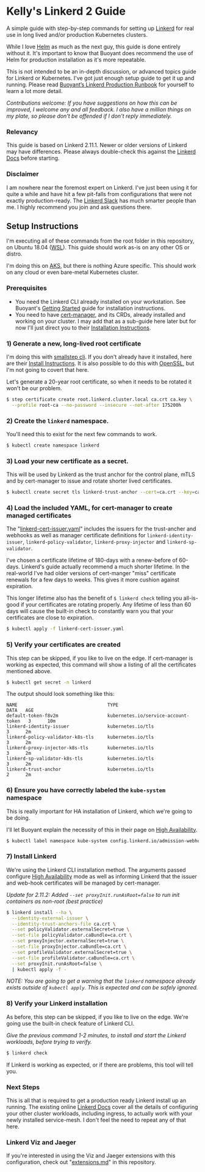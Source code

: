 # Kelly's Linkerd 2 Guide
A simple guide with step-by-step commands for setting up [Linkerd](https://linkerd.io) for real use in long lived and/or production Kubernetes clusters.  

While I love [Helm](https://helm.sh/) as much as the next guy, this guide is done entirely without it.  It's important to know that Buoyant does recommend the use of Helm for production installation as it's more repeatable.

This is not intended to be an in-depth discussion, or advanced topics guide for Linkerd or Kubernetes.  I've got just enough setup guide to get it up and running. Please read [Buoyant’s Linkerd Production Runbook](https://buoyant.io/linkerd-runbook/) for yourself to learn a lot more detail.

*Contributions welcome: If you have suggestions on how this can be improved, I welcome any and all feedback.  I also have a million things on my plate, so please don't be offended if I don't reply immediately.*

### Relevancy
This guide is based on Linkerd 2.11.1. Newer or older versions of Linkerd may have differences.  Please always double-check this against the [Linkerd Docs](https://linkerd.io/docs/) before starting.

### Disclaimer
I am nowhere near the foremost expert on Linkerd.  I've just been using it for quite a while and have hit a few pit-falls from configurations that were not exactly production-ready.  The [Linkerd Slack](http://slack.linkerd.io/?_gl=1*1gvbgbs*_ga*ODEyOTQyMDgwLjE2MzQyNTc0NjI.*_ga_TV358ZPK6D*MTY0NDQyMTUwNS43LjAuMTY0NDQyMTUwNS4w#_ga=2.153716476.550972073.1644365071-812942080.1634257462) has much smarter people than me.  I highly recommend you join and ask questions there. 
 

## Setup Instructions
I'm executing all of these commands from the root folder in this repository, on Ubuntu 18.04 ([WSL](https://docs.microsoft.com/en-us/windows/wsl/)). This guide should work as-is on any other OS or distro.

I'm doing this on [AKS](https://azure.microsoft.com/en-us/services/kubernetes-service/), but there is nothing  Azure specific.  This should work on any cloud or even bare-metal Kubernetes cluster.

### Prerequisites
* You need the Linkerd CLI already installed on your workstation.  See Buoyant's [Getting Started](https://linkerd.io/2.11/getting-started/#step-1-install-the-cli) guide for installation instructions.
* You need to have [cert-manager](https://cert-manager.io/), and its CRDs, already installed and working on your cluster.  I may add that as a sub-guide here later but for now I'll just direct you to their [Installation Instructions](https://cert-manager.io/docs/installation/).

### 1) Generate a new, long-lived root certificate
I'm doing this with [smallstep cli](https://smallstep.com/).  If you don't already have it installed, here are their [Install Instructions](https://smallstep.com/docs/step-cli/installation). It is also possible to do this with [OpenSSL](https://www.openssl.org/), but I'm not going to covert that here.
 
Let's generate a 20-year root certificate, so when it needs to be rotated it won't be our problem. 

```bash
$ step certificate create root.linkerd.cluster.local ca.crt ca.key \
  --profile root-ca --no-password --insecure --not-after 175200h
```

### 2) Create the `linkerd` namespace.
You'll need this to exist for the next few commands to work.

```bash
$ kubectl create namespace linkerd
```

### 3) Load your new certificate as a secret.
This will be used by Linkerd as the trust anchor for the control plane, mTLS and by cert-manager to issue and rotate shorter lived certificates.

```bash
$ kubectl create secret tls linkerd-trust-anchor --cert=ca.crt --key=ca.key --namespace=linkerd
```

### 4) Load the included YAML, for cert-manager to create managed certificates
The "[linkerd-cert-issuer.yaml](linkerd-cert-issuer.yaml)" includes the issuers for the trust-ancher and webhooks as well as manager certificate definitions for `linkerd-identity-issuer`, `linkerd-policy-validator`, `linkerd-proxy-injector` and `linkerd-sp-validator`.

I've chosen a certificate lifetime of 180-days with a renew-before of 60-days.  Linkerd's guide actually recommend a much shorter lifetime.  In the real-world I've had older versions of cert-manger "miss" certificate renewals for a few days to weeks.  This gives it more cushion against expiration.  

This longer lifetime also has the benefit of `$ linkerd check` telling you all-is-good if your certificates are rotating properly. Any lifetime of less than 60 days will cause the built-in check to constantly warn you that your certificates are close to expiration.

```bash
$ kubectl apply -f linkerd-cert-issuer.yaml
```

### 5) Verify your certificates are created
This step can be skipped, if you like to live on the edge.  If cert-manager is working as expected, this command will show a listing of all the certificates mentioned above.

```bash
$ kubectl get secret -n linkerd
```

The output should look something like this:

```
NAME                                 TYPE                                  DATA   AGE
default-token-f8v2m                  kubernetes.io/service-account-token   3      10m
linkerd-identity-issuer              kubernetes.io/tls                     3      2m
linkerd-policy-validator-k8s-tls     kubernetes.io/tls                     3      2m
linkerd-proxy-injector-k8s-tls       kubernetes.io/tls                     3      2m
linkerd-sp-validator-k8s-tls         kubernetes.io/tls                     3      2m
linkerd-trust-anchor                 kubernetes.io/tls                     2      2m
```

### 6) Ensure you have correctly labeled the `kube-system` namespace

This is really important for HA installation of Linkerd, which we're going to be doing. 

I'll let Buoyant explain the necessity of this in their page on [High Availability](https://linkerd.io/2.11/features/ha/#exclude-the-kube-system-namespace).

```bash
$ kubectl label namespace kube-system config.linkerd.io/admission-webhooks=disabled
```

### 7) Install Linkerd

We're using the Linkerd CLI installation method.  The arguments passed configure [High Availability](https://linkerd.io/2.11/features/ha/#exclude-the-kube-system-namespace) mode as well as informing Linkerd that the issuer and web-hook certificates will be managed by cert-manager.

*Update for 2.11.2: Added `--set proxyInit.runAsRoot=false` to run init containers as non-root (best practice)*

```bash
$ linkerd install --ha \
  --identity-external-issuer \
  --identity-trust-anchors-file ca.crt \
  --set policyValidator.externalSecret=true \
  --set-file policyValidator.caBundle=ca.crt \
  --set proxyInjector.externalSecret=true \
  --set-file proxyInjector.caBundle=ca.crt \
  --set profileValidator.externalSecret=true \
  --set-file profileValidator.caBundle=ca.crt \
  --set proxyInit.runAsRoot=false \
  | kubectl apply -f -
```

*NOTE: You are going to get a warning that the `linkerd` namespace already exists outside of `kubectl apply`.  This is expected and can be safely ignored.*

### 8) Verify your Linkerd installation
As before, this step can be skipped, if you like to live on the edge.  We're going use the built-in check feature of Linkerd CLI.

*Give the previous command 1-2 minutes, to install and start the Linkerd workloads, before trying to verify.*

```bash
$ linkerd check
```

If Linkerd is working as expected, or if there are problems, this tool will tell you.

### Next Steps

This is all that is required to get a production ready Linkerd install up an running.  The existing online [Linkerd Docs](https://linkerd.io/docs/) cover all the details of configuring your other cluster workloads, including ingress, to actually work with your newly installed service-mesh.  I don't feel the need to repeat any of that here.

### Linkerd Viz and Jaeger

If you're interested in using the Viz and Jaeger extensions with this configuration, check out "[extensions.md](extensions.md)" in this repository.

 
